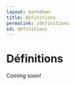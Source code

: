 ```yaml
---
layout: markdown
title: Définitions
permalink: /definitions
id: definitions
---
```


<h1 class="mb-5">Définitions</h1>

<p>Coming soon!</p>
